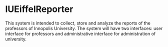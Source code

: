 # IUEiffelReporter
This system is intended to collect, store and analyze the reports of the professors of Innopolis University.
The system will have two interfaces: user interface for professors and administrative interface for administration of university.
